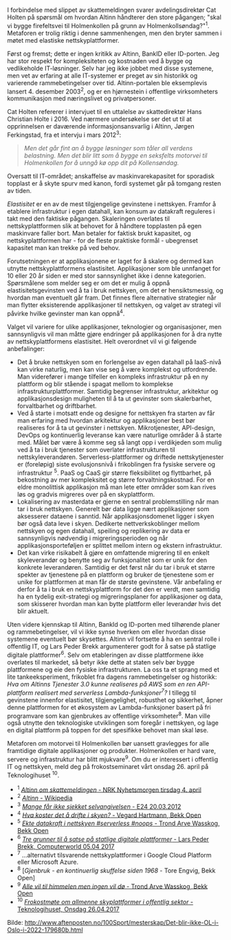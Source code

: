I forbindelse med slippet av skattemeldingen svarer avdelingsdirektør Cat Holten på spørsmål om hvordan Altinn håndterer den store pågangen; "skal vi bygge firefeltsvei til Holmenkollen på grunn av Holmenkollsøndag?"<sup>1</sup>. Metaforen er trolig riktig i denne sammenhengen, men den bryter sammen i møtet med elastiske nettskyplattformer.

Først og fremst; dette er ingen kritikk av Altinn, BankID eller ID-porten. Jeg har stor respekt for kompleksiteten og kostnaden ved å bygge og vedlikeholde IT-løsninger. Selv har jeg ikke jobbet med disse systemene, men vet av erfaring at alle IT-systemer er preget av sin historikk og varierende rammebetingelser over tid. Altinn-portalen ble eksemplevis lansert 4. desember 2003<sup>2</sup>, og er en hjørnestein i offentlige virksomheters kommunikasjon med næringslivet og privatpersoner.

Cat Holten refererer i intervjuet til en uttalelse av skattedirektør Hans Christian Holte i 2016. Ved nærmere undersøkelse ser det ut til at opprinnelsen er daværende informasjonsansvarlig i Altinn, Jørgen Ferkingstad, fra et intervju i mars 2012<sup>3</sup>:
> _Men det går fint an å bygge løsninger som tåler all verdens belastning. Men det blir litt som å bygge en seksfelts motorvei til Holmenkollen for å unngå kø opp dit på Kollensøndag._

Oversatt til IT-området; anskaffelse av maskinvarekapasitet for sporadisk topplast er å skyte spurv med kanon, fordi systemet går på tomgang resten av tiden.

_Elastisitet_ er en av de mest tilgjengelige gevinstene i nettskyen. Framfor å etablere infrastruktur i egen datahall, kan konsum av datakraft reguleres i takt med den faktiske pågangen. Skaleringen overlates til nettskyplattformen slik at behovet for å håndtere topplasten på egen maskinvare faller bort. Man betaler for faktisk brukt kapasitet, og nettskyplattformen har - for de fleste praktiske formål - ubegrenset kapasitet man kan trekke på ved behov.

Forutsetningen er at applikasjonene er laget for å skalere og dermed kan utnytte nettskyplattformens elastisitet. Applikasjoner som ble unnfanget for 10 eller 20 år siden er med stor sannsynlighet ikke i denne kategorien. Spørsmålene som melder seg er om det er mulig å oppnå elastisitetsgevinsten ved å ta i bruk nettskyen, om det er hensiktsmessig, og hvordan man eventuelt går fram. Det finnes flere alternative strategier når man flytter eksisterende applikasjoner til nettskyen, og valget av strategi vil påvirke hvilke gevinster man kan oppnå<sup>4</sup>.

[migreringsalternativer]: https://github.com/taw..... "Alternative migrereringsstrategier ved flytting av applikasjoner til nettskyen"

Valget vil variere for ulike applikasjoner, teknologier og organisasjoner, men sannsynligvis vil man måtte gjøre endringer på applikasjonen for å dra nytte av nettskyplattformens elastisitet. Helt overordnet vil vi gi følgende anbefalinger:
* Det å bruke nettskyen som en forlengelse av egen datahall på IaaS-nivå kan virke naturlig, men kan vise seg å være komplekst og utfordrende. Man viderefører i mange tilfeller en kompleks infrastruktur på en ny plattform og blir stående i spagat mellom to komplekse infrastrukturplattformer. Samtidig begrenser infrastruktur, arkitektur og applikasjonsdesign muligheten til å ta ut gevinster som skalerbarhet, forvaltbarhet og driftbarhet.
* Ved å starte i motsatt ende og designe for nettskyen fra starten av får man erfaring med hvordan arkitektur og applikasjoner best bør realiseres for å ta ut gevinster i nettskyen. Mikrotjenester, API-design, DevOps og kontinuerlig leveranse kan være naturlige områder å å starte med. Målet bør være å komme seg så langt opp i verdikjeden som mulig ved å ta i bruk tjenester som overlater infrastrukturen til nettskyleverandøren. Serverless-plattformer og driftede nettskytjenester er (foreløpig) siste evolusjonsnivå i frikoblingen fra fysiske servere og infrastruktur <sup>5</sup>. PaaS og CaaS gir større fleksibilitet og flyttbarhet, på bekostning av mer kompleksitet og større forvaltningskostnad. For en eldre monolittisk applikasjon må man lete etter områder som kan rives løs og gradvis migreres over på en skyplattform.
* Lokalisering av masterdata er gjerne en sentral problemstilling når man tar i bruk nettskyen. Generelt bør data ligge nært applikasjoner som aksesserer dataene i sanntid. Når applikasjonsdomenet ligger i skyen bør også data leve i skyen. Dedikerte nettverkskoblinger mellom nettskyen og egen datahall, speiling og replikering av data er sannsynligvis nødvendig i migreringsperioden og når applikasjonsporteføljen er splittet mellom intern og ekstern infrastruktur.
* Det kan virke risikabelt å gjøre en omfattende migrering til en enkelt skyleverandør og benytte seg av funksjonalitet som er unik for den konkrete leverandøren. Samtidig er det først når du tar i bruk et større spekter av tjenestene på en plattform og bruker de tjenestene som er unike for plattformen at man får de største gevinstene. Vår anbefaling er derfor å ta i bruk en nettskyplattform for det den er verdt, men samtidig ha en tydelig exit-strategi og migreringsplaner for applikasjoner og data, som skisserer hvordan man kan bytte plattform eller leverandør hvis det blir aktuelt.

Uten videre kjennskap til Altinn, BankId og ID-porten med tilhørende planer og rammebetingelser, vil vi ikke synse hverken om eller hvordan disse systemene eventuelt bør skysettes. Altinn vil fortsette å ha en sentral rolle i offentlig IT, og Lars Peder Brekk argumenterer godt for å satse på statlige digitale plattformer<sup>6</sup>. Selv om etableringen av disse plattformene ikke overlates til markedet, så betyr ikke dette at staten selv bør bygge plattformene og eie den fysiske infrastrukturen. La oss ta et sprang med et lite tankeeksperiment, frikoblet fra dagens rammebetingelser og historikk: _Hva om Altinns Tjenester 3.0 kunne realiseres på AWS som en ren API-plattform realisert med serverless Lambda-funksjoner<sup>7</sup>?_ I tillegg til gevinstene innenfor elastisitet, tilgjengelighet, robusthet og sikkerhet, åpner denne plattformen for et økosystem av Lambda-funksjoner basert på fri programvare som kan gjenbrukes av offentlige virksomheter<sup>8</sup>. Man ville også utnytte den teknologiske utviklingen som foregår i nettskyen, og lage en digital plattform på toppen for det spesifikke behovet man skal løse.

Metaforen om motorvei til Holmenkollen bør uansett gravlegges for alle framtidige digitale applikasjoner og produkter. Holmenkollen er hard vare, servere og infrastruktur har blitt mjukvare<sup>9</sup>. Om du er interessert i offentlig IT og nettskyen, meld deg på frokostseminaret vårt onsdag 26. april på Teknologihuset <sup>10</sup>.

* <sup>1</sup> [_Altinn om skattemeldingen_ - NRK Nyhetsmorgen tirsdag 4. april](https://radio.nrk.no/serie/nyhetsmorgen/NPUB50006717/04-04-2017#t=8m53s)
* <sup>2</sup> [_Altinn_ - Wikipedia](https://no.wikipedia.org/wiki/Altinn)
* <sup>3</sup> [_Mange får ikke sjekket selvangivelsen_ - E24 20.03.2012](http://e24.no/makro-og-politikk/mange-faar-ikke-sjekket-selvangivelsen/20176100)
* <sup>4</sup> [_Hva koster det å drifte i skyen?_ - Vegard Hartmann, Bekk Open](http://open.bekk.no/hva-koster-det-a-drifte-i-skyen)
* <sup>5</sup> [_Ekte datakraft i nettskyen #serverless #noops_ - Trond Arve Wasskog, Bekk Open](http://open.bekk.no/ekte-datakraft-i-nettskyen-serverless-noops)
* <sup>6</sup> [_Tre grunner til å satse på statlige digitale plattformer_ - Lars Peder Brekk, Computerworld 05.04 2017](http://www.cw.no/artikkel/hva-andre-mener/hva-andre-mener-tre-grunner-til-satse-pa-statlige-digitale-plattformer)
* <sup>7</sup> ...alternativt tilsvarende nettskyplattformer i Google Cloud Platform eller Microsoft Azure.
* <sup>8</sup> [_Gjenbruk - en kontinuerlig skuffelse siden 1968_ - Tore Engvig, Bekk Open]
* <sup>9</sup> [_Alle vil til himmelen men ingen vil dø_ - Trond Arve Wasskog, Bekk Open](http://open.bekk.no/maskinvare-blir-mjukvare)
* <sup>10</sup> [_Frokostmøte om allmenne skyplattformer i offentlig sektor_ - Teknologihuset, Onsdag 26.04.2017](https://www.facebook.com/events/418313545193050/418313555193049/?notif_t=like&notif_id=1490950407330936)

Bilde: http://www.aftenposten.no/100Sport/mesterskap/Det-blir-ikke-OL-i-Oslo-i-2022-179680b.html
